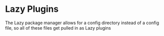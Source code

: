 # Lazy Plugins

The Lazy package manager allows for a config directory instead of a config file, so all of these files get pulled in as Lazy plugins
